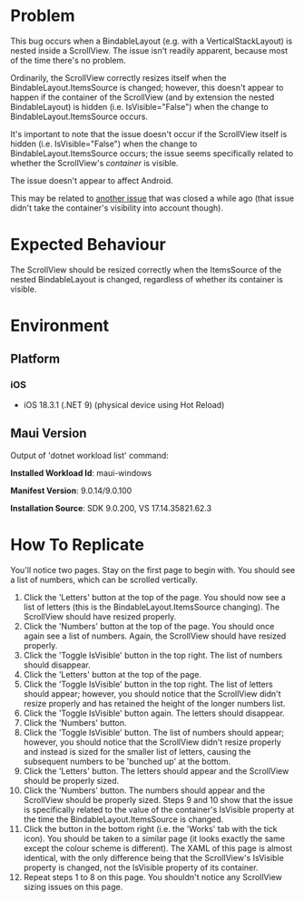
# Problem 

This bug occurs when a BindableLayout (e.g. with a VerticalStackLayout) is nested inside a ScrollView. The issue isn't readily apparent, because most of the time there's no problem. 

Ordinarily, the ScrollView correctly resizes itself when the BindableLayout.ItemsSource is changed; however, this doesn't appear to happen if the container of the ScrollView (and by extension the nested BindableLayout) is hidden (i.e. IsVisible="False") when the change to BindableLayout.ItemsSource occurs.

It's important to note that the issue doesn't occur if the ScrollView itself is hidden (i.e. IsVisible="False") when the change to BindableLayout.ItemsSource occurs; the issue seems specifically related to whether the ScrollView's *container* is visible.

The issue doesn't appear to affect Android.

This may be related to [another issue](https://github.com/dotnet/maui/issues/12727) that was closed a while ago (that issue didn't take the container's visibility into account though).

# Expected Behaviour

The ScrollView should be resized correctly when the ItemsSource of the nested BindableLayout is changed, regardless of whether its container is visible.

# Environment

## Platform

### iOS

- iOS 18.3.1 (.NET 9) (physical device using Hot Reload)

## Maui Version
Output of 'dotnet workload list' command:

**Installed Workload Id**: maui-windows

**Manifest Version**: 9.0.14/9.0.100

**Installation Source**: SDK 9.0.200, VS 17.14.35821.62.3

# How To Replicate

You'll notice two pages. Stay on the first page to begin with. You should see a list of numbers, which can be scrolled vertically.

1. Click the 'Letters' button at the top of the page. You should now see a list of letters (this is the BindableLayout.ItemsSource changing). The ScrollView should have resized properly.
2. Click the 'Numbers' button at the top of the page. You should once again see a list of numbers. Again, the ScrollView should have resized properly.
3. Click the 'Toggle IsVisible' button in the top right. The list of numbers should disappear.
4. Click the 'Letters' button at the top of the page.
5. Click the 'Toggle IsVisible' button in the top right. The list of letters should appear; however, you should notice that the ScrollView didn't resize properly and has retained the height of the longer numbers list.
6. Click the 'Toggle IsVisible' button again. The letters should disappear.
7. Click the 'Numbers' button.
8. Click the 'Toggle IsVisible' button. The list of numbers should appear; however, you should notice that the ScrollView didn't resize properly and instead is sized for the smaller list of letters, causing the subsequent numbers to be 'bunched up' at the bottom.
9. Click the 'Letters' button. The letters should appear and the ScrollView should be properly sized.
10. Click the 'Numbers' button. The numbers should appear and the ScrollView should be properly sized. Steps 9 and 10 show that the issue is specifically related to the value of the container's IsVisible property at the time the BindableLayout.ItemsSource is changed.
11. Click the button in the bottom right (i.e. the 'Works' tab with the tick icon). You should be taken to a similar page (it looks exactly the same except the colour scheme is different). The XAML of this page is almost identical, with the only difference being that the ScrollView's IsVisible property is changed, not the IsVisible property of its container.
12. Repeat steps 1 to 8 on this page. You shouldn't notice any ScrollView sizing issues on this page.